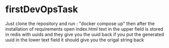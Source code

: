 # firstDevOpsTask
Just clone the repository and run : "docker compose up"
then after the installation of requirements open index.html
text in the upper field is stored in redis with uuids and they give you the uuid back
if you put the generated uuid in the lower text field it should give you the origal string back
